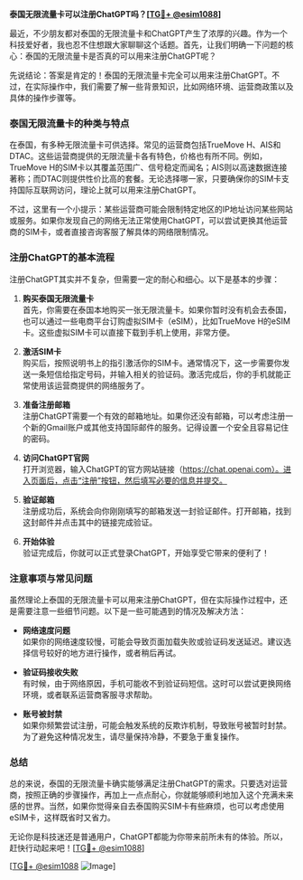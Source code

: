 **泰国无限流量卡可以注册ChatGPT吗？[[TG💪+ @esim1088](https://t.me/s/esim1088)]**

最近，不少朋友都对泰国的无限流量卡和ChatGPT产生了浓厚的兴趣。作为一个科技爱好者，我也忍不住想跟大家聊聊这个话题。首先，让我们明确一下问题的核心：泰国的无限流量卡是否真的可以用来注册ChatGPT呢？

先说结论：答案是肯定的！泰国的无限流量卡完全可以用来注册ChatGPT。不过，在实际操作中，我们需要了解一些背景知识，比如网络环境、运营商政策以及具体的操作步骤等。

### 泰国无限流量卡的种类与特点

在泰国，有多种无限流量卡可供选择。常见的运营商包括TrueMove H、AIS和DTAC。这些运营商提供的无限流量卡各有特色，价格也有所不同。例如，TrueMove H的SIM卡以其覆盖范围广、信号稳定而闻名；AIS则以高速数据连接著称；而DTAC则提供性价比高的套餐。无论选择哪一家，只要确保你的SIM卡支持国际互联网访问，理论上就可以用来注册ChatGPT。

不过，这里有一个小提示：某些运营商可能会限制特定地区的IP地址访问某些网站或服务。如果你发现自己的网络无法正常使用ChatGPT，可以尝试更换其他运营商的SIM卡，或者直接咨询客服了解具体的网络限制情况。

### 注册ChatGPT的基本流程

注册ChatGPT其实并不复杂，但需要一定的耐心和细心。以下是基本的步骤：

1. **购买泰国无限流量卡**  
   首先，你需要在泰国本地购买一张无限流量卡。如果你暂时没有机会去泰国，也可以通过一些电商平台订购虚拟SIM卡（eSIM），比如TrueMove H的eSIM卡。这些虚拟SIM卡可以直接下载到手机上使用，非常方便。

2. **激活SIM卡**  
   购买后，按照说明书上的指引激活你的SIM卡。通常情况下，这一步需要你发送一条短信给指定号码，并输入相关的验证码。激活完成后，你的手机就能正常使用该运营商提供的网络服务了。

3. **准备注册邮箱**  
   注册ChatGPT需要一个有效的邮箱地址。如果你还没有邮箱，可以考虑注册一个新的Gmail账户或其他支持国际邮件的服务。记得设置一个安全且容易记住的密码。

4. **访问ChatGPT官网**  
   打开浏览器，输入ChatGPT的官方网站链接（https://chat.openai.com）。进入页面后，点击“注册”按钮，然后填写必要的信息并提交。

5. **验证邮箱**  
   注册成功后，系统会向你刚刚填写的邮箱发送一封验证邮件。打开邮箱，找到这封邮件并点击其中的链接完成验证。

6. **开始体验**  
   验证完成后，你就可以正式登录ChatGPT，开始享受它带来的便利了！

### 注意事项与常见问题

虽然理论上泰国的无限流量卡可以用来注册ChatGPT，但在实际操作过程中，还是需要注意一些细节问题。以下是一些可能遇到的情况及解决方法：

- **网络速度问题**  
  如果你的网络速度较慢，可能会导致页面加载失败或验证码发送延迟。建议选择信号较好的地方进行操作，或者稍后再试。

- **验证码接收失败**  
  有时候，由于网络原因，手机可能收不到验证码短信。这时可以尝试更换网络环境，或者联系运营商客服寻求帮助。

- **账号被封禁**  
  如果你频繁尝试注册，可能会触发系统的反欺诈机制，导致账号被暂时封禁。为了避免这种情况发生，请尽量保持冷静，不要急于重复操作。

### 总结

总的来说，泰国的无限流量卡确实能够满足注册ChatGPT的需求。只要选对运营商，按照正确的步骤操作，再加上一点点耐心，你就能够顺利地加入这个充满未来感的世界。当然，如果你觉得亲自去泰国购买SIM卡有些麻烦，也可以考虑使用eSIM卡，这样既省时又省力。

无论你是科技迷还是普通用户，ChatGPT都能为你带来前所未有的体验。所以，赶快行动起来吧！[[TG💪+ @esim1088](https://t.me/s/esim1088)]

[[TG💪+ @esim1088](https://t.me/s/esim1088) ![Image](https://i.postimg.cc/4NQfJmqS/Snipaste-2025-05-13-00-14-12.png)]